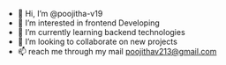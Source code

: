 - 👋 Hi, I’m @poojitha-v19
- 👀 I’m interested in frontend Developing
- 🌱 I’m currently learning backend technologies
- 💞️ I’m looking to collaborate on new projects
- 📫 reach me through my mail poojithav213@gmail.com



